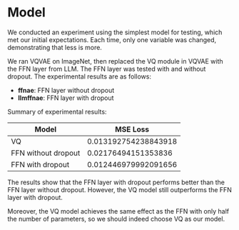 # Model

We conducted an experiment using the simplest model for testing, which met our initial expectations. Each time, only one variable was changed, demonstrating that less is more.

We ran VQVAE on ImageNet, then replaced the VQ module in VQVAE with the FFN layer from LLM. The FFN layer was tested with and without dropout. The experimental results are as follows:

- **ffnae**: FFN layer without dropout
- **llmffnae**: FFN layer with dropout

Summary of experimental results:

| Model                | MSE Loss                              |
|----------------------|---------------------------------------|
| VQ                   | 0.013192754238843918 |
| FFN without dropout  | 0.02176494151353836 |
| FFN with dropout     | 0.012446979992091656 |

The results show that the FFN layer with dropout performs better than the FFN layer without dropout. However, the VQ model still outperforms the FFN layer with dropout.

Moreover, the VQ model achieves the same effect as the FFN with only half the number of parameters, so we should indeed choose VQ as our model.
